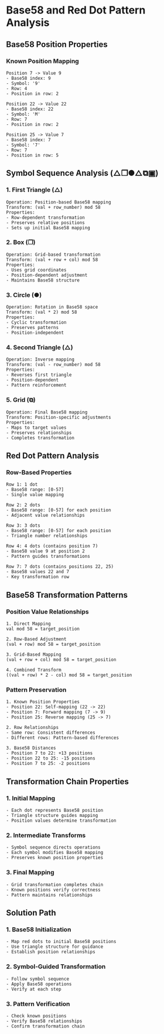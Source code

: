# Base58 and Red Dot Pattern Analysis

## Base58 Position Properties

### Known Position Mapping
```
Position 7 -> Value 9
- Base58 index: 9
- Symbol: '9'
- Row: 4
- Position in row: 2

Position 22 -> Value 22
- Base58 index: 22
- Symbol: 'M'
- Row: 7
- Position in row: 2

Position 25 -> Value 7
- Base58 index: 7
- Symbol: '7'
- Row: 7
- Position in row: 5
```

## Symbol Sequence Analysis (△❒●△⧉▣)

### 1. First Triangle (△)
```
Operation: Position-based Base58 mapping
Transform: (val + row_number) mod 58
Properties:
- Row-dependent transformation
- Preserves relative positions
- Sets up initial Base58 mapping
```

### 2. Box (❒)
```
Operation: Grid-based transformation
Transform: (val + row + col) mod 58
Properties:
- Uses grid coordinates
- Position-dependent adjustment
- Maintains Base58 structure
```

### 3. Circle (●)
```
Operation: Rotation in Base58 space
Transform: (val * 2) mod 58
Properties:
- Cyclic transformation
- Preserves patterns
- Position-independent
```

### 4. Second Triangle (△)
```
Operation: Inverse mapping
Transform: (val - row_number) mod 58
Properties:
- Reverses first triangle
- Position-dependent
- Pattern reinforcement
```

### 5. Grid (⧉)
```
Operation: Final Base58 mapping
Transform: Position-specific adjustments
Properties:
- Maps to target values
- Preserves relationships
- Completes transformation
```

## Red Dot Pattern Analysis

### Row-Based Properties
```
Row 1: 1 dot
- Base58 range: [0-57]
- Single value mapping

Row 2: 2 dots
- Base58 range: [0-57] for each position
- Adjacent value relationships

Row 3: 3 dots
- Base58 range: [0-57] for each position
- Triangle number relationships

Row 4: 4 dots (contains position 7)
- Base58 value 9 at position 2
- Pattern guides transformations

Row 7: 7 dots (contains positions 22, 25)
- Base58 values 22 and 7
- Key transformation row
```

## Base58 Transformation Patterns

### Position Value Relationships
```
1. Direct Mapping
val mod 58 = target_position

2. Row-Based Adjustment
(val + row) mod 58 = target_position

3. Grid-Based Mapping
(val + row + col) mod 58 = target_position

4. Combined Transform
((val + row) * 2 - col) mod 58 = target_position
```

### Pattern Preservation
```
1. Known Position Properties
- Position 22: Self-mapping (22 -> 22)
- Position 7: Forward mapping (7 -> 9)
- Position 25: Reverse mapping (25 -> 7)

2. Row Relationships
- Same row: Consistent differences
- Different rows: Pattern-based differences

3. Base58 Distances
- Position 7 to 22: +13 positions
- Position 22 to 25: -15 positions
- Position 7 to 25: -2 positions
```

## Transformation Chain Properties

### 1. Initial Mapping
```
- Each dot represents Base58 position
- Triangle structure guides mapping
- Position values determine transformation
```

### 2. Intermediate Transforms
```
- Symbol sequence directs operations
- Each symbol modifies Base58 mapping
- Preserves known position properties
```

### 3. Final Mapping
```
- Grid transformation completes chain
- Known positions verify correctness
- Pattern maintains relationships
```

## Solution Path

### 1. Base58 Initialization
```
- Map red dots to initial Base58 positions
- Use triangle structure for guidance
- Establish position relationships
```

### 2. Symbol-Guided Transformation
```
- Follow symbol sequence
- Apply Base58 operations
- Verify at each step
```

### 3. Pattern Verification
```
- Check known positions
- Verify Base58 relationships
- Confirm transformation chain
```
